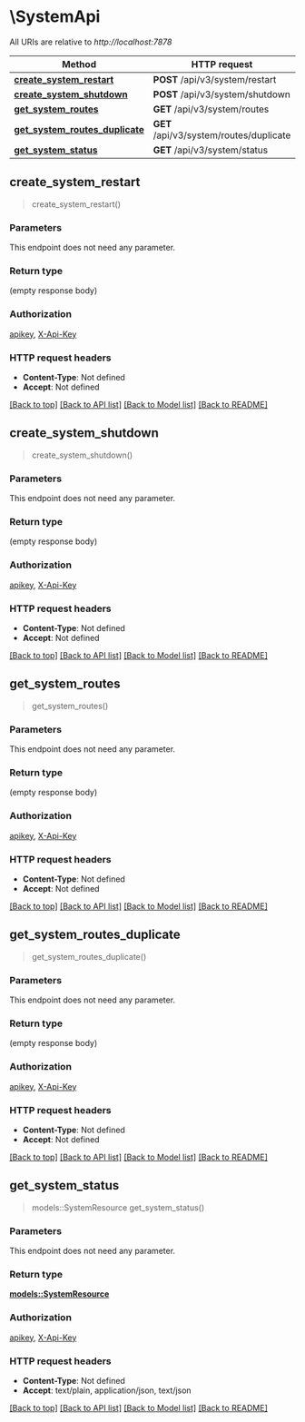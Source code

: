 # \SystemApi

All URIs are relative to *http://localhost:7878*

Method | HTTP request | Description
------------- | ------------- | -------------
[**create_system_restart**](SystemApi.md#create_system_restart) | **POST** /api/v3/system/restart | 
[**create_system_shutdown**](SystemApi.md#create_system_shutdown) | **POST** /api/v3/system/shutdown | 
[**get_system_routes**](SystemApi.md#get_system_routes) | **GET** /api/v3/system/routes | 
[**get_system_routes_duplicate**](SystemApi.md#get_system_routes_duplicate) | **GET** /api/v3/system/routes/duplicate | 
[**get_system_status**](SystemApi.md#get_system_status) | **GET** /api/v3/system/status | 



## create_system_restart

> create_system_restart()


### Parameters

This endpoint does not need any parameter.

### Return type

 (empty response body)

### Authorization

[apikey](../README.md#apikey), [X-Api-Key](../README.md#X-Api-Key)

### HTTP request headers

- **Content-Type**: Not defined
- **Accept**: Not defined

[[Back to top]](#) [[Back to API list]](../README.md#documentation-for-api-endpoints) [[Back to Model list]](../README.md#documentation-for-models) [[Back to README]](../README.md)


## create_system_shutdown

> create_system_shutdown()


### Parameters

This endpoint does not need any parameter.

### Return type

 (empty response body)

### Authorization

[apikey](../README.md#apikey), [X-Api-Key](../README.md#X-Api-Key)

### HTTP request headers

- **Content-Type**: Not defined
- **Accept**: Not defined

[[Back to top]](#) [[Back to API list]](../README.md#documentation-for-api-endpoints) [[Back to Model list]](../README.md#documentation-for-models) [[Back to README]](../README.md)


## get_system_routes

> get_system_routes()


### Parameters

This endpoint does not need any parameter.

### Return type

 (empty response body)

### Authorization

[apikey](../README.md#apikey), [X-Api-Key](../README.md#X-Api-Key)

### HTTP request headers

- **Content-Type**: Not defined
- **Accept**: Not defined

[[Back to top]](#) [[Back to API list]](../README.md#documentation-for-api-endpoints) [[Back to Model list]](../README.md#documentation-for-models) [[Back to README]](../README.md)


## get_system_routes_duplicate

> get_system_routes_duplicate()


### Parameters

This endpoint does not need any parameter.

### Return type

 (empty response body)

### Authorization

[apikey](../README.md#apikey), [X-Api-Key](../README.md#X-Api-Key)

### HTTP request headers

- **Content-Type**: Not defined
- **Accept**: Not defined

[[Back to top]](#) [[Back to API list]](../README.md#documentation-for-api-endpoints) [[Back to Model list]](../README.md#documentation-for-models) [[Back to README]](../README.md)


## get_system_status

> models::SystemResource get_system_status()


### Parameters

This endpoint does not need any parameter.

### Return type

[**models::SystemResource**](SystemResource.md)

### Authorization

[apikey](../README.md#apikey), [X-Api-Key](../README.md#X-Api-Key)

### HTTP request headers

- **Content-Type**: Not defined
- **Accept**: text/plain, application/json, text/json

[[Back to top]](#) [[Back to API list]](../README.md#documentation-for-api-endpoints) [[Back to Model list]](../README.md#documentation-for-models) [[Back to README]](../README.md)

